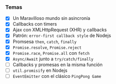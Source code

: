 ### Temas
- [x] Un Maravilloso mundo sin asincronía
- [x] Callbacks con timers
- [x] Ajax con XMLHttpRequest (XHR) y callbacks
- [x] Patrón: `error-first callback style` de Nodejs
- [x] Promsesa `then`, `catch`, `finally`
- [x] `Promise.resolve`, `Promise.reject`
- [x] `Promise.race`, `Promise.all` con `fetch`
- [x] `Async/Await` junto a `try/catch/finally`
- [ ] Callbacks y promesas en la misma función
- [ ] `util.promisify` en Nodejs
- [ ] `EventEmitter` con el clásico `PingPong Game`